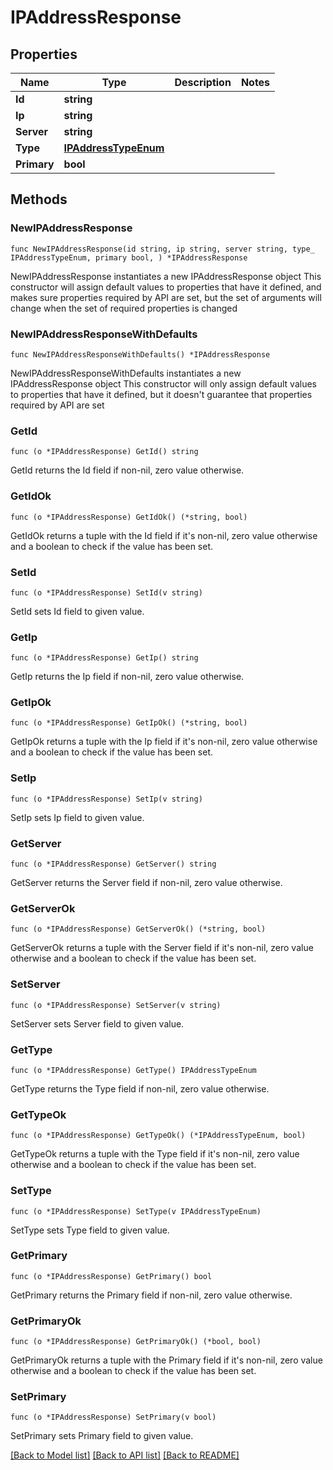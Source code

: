 # IPAddressResponse

## Properties

Name | Type | Description | Notes
------------ | ------------- | ------------- | -------------
**Id** | **string** |  | 
**Ip** | **string** |  | 
**Server** | **string** |  | 
**Type** | [**IPAddressTypeEnum**](IPAddressTypeEnum.md) |  | 
**Primary** | **bool** |  | 

## Methods

### NewIPAddressResponse

`func NewIPAddressResponse(id string, ip string, server string, type_ IPAddressTypeEnum, primary bool, ) *IPAddressResponse`

NewIPAddressResponse instantiates a new IPAddressResponse object
This constructor will assign default values to properties that have it defined,
and makes sure properties required by API are set, but the set of arguments
will change when the set of required properties is changed

### NewIPAddressResponseWithDefaults

`func NewIPAddressResponseWithDefaults() *IPAddressResponse`

NewIPAddressResponseWithDefaults instantiates a new IPAddressResponse object
This constructor will only assign default values to properties that have it defined,
but it doesn't guarantee that properties required by API are set

### GetId

`func (o *IPAddressResponse) GetId() string`

GetId returns the Id field if non-nil, zero value otherwise.

### GetIdOk

`func (o *IPAddressResponse) GetIdOk() (*string, bool)`

GetIdOk returns a tuple with the Id field if it's non-nil, zero value otherwise
and a boolean to check if the value has been set.

### SetId

`func (o *IPAddressResponse) SetId(v string)`

SetId sets Id field to given value.


### GetIp

`func (o *IPAddressResponse) GetIp() string`

GetIp returns the Ip field if non-nil, zero value otherwise.

### GetIpOk

`func (o *IPAddressResponse) GetIpOk() (*string, bool)`

GetIpOk returns a tuple with the Ip field if it's non-nil, zero value otherwise
and a boolean to check if the value has been set.

### SetIp

`func (o *IPAddressResponse) SetIp(v string)`

SetIp sets Ip field to given value.


### GetServer

`func (o *IPAddressResponse) GetServer() string`

GetServer returns the Server field if non-nil, zero value otherwise.

### GetServerOk

`func (o *IPAddressResponse) GetServerOk() (*string, bool)`

GetServerOk returns a tuple with the Server field if it's non-nil, zero value otherwise
and a boolean to check if the value has been set.

### SetServer

`func (o *IPAddressResponse) SetServer(v string)`

SetServer sets Server field to given value.


### GetType

`func (o *IPAddressResponse) GetType() IPAddressTypeEnum`

GetType returns the Type field if non-nil, zero value otherwise.

### GetTypeOk

`func (o *IPAddressResponse) GetTypeOk() (*IPAddressTypeEnum, bool)`

GetTypeOk returns a tuple with the Type field if it's non-nil, zero value otherwise
and a boolean to check if the value has been set.

### SetType

`func (o *IPAddressResponse) SetType(v IPAddressTypeEnum)`

SetType sets Type field to given value.


### GetPrimary

`func (o *IPAddressResponse) GetPrimary() bool`

GetPrimary returns the Primary field if non-nil, zero value otherwise.

### GetPrimaryOk

`func (o *IPAddressResponse) GetPrimaryOk() (*bool, bool)`

GetPrimaryOk returns a tuple with the Primary field if it's non-nil, zero value otherwise
and a boolean to check if the value has been set.

### SetPrimary

`func (o *IPAddressResponse) SetPrimary(v bool)`

SetPrimary sets Primary field to given value.



[[Back to Model list]](../README.md#documentation-for-models) [[Back to API list]](../README.md#documentation-for-api-endpoints) [[Back to README]](../README.md)


